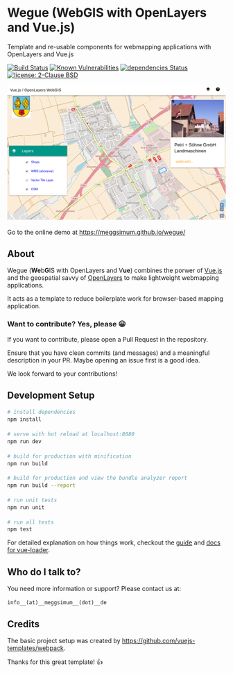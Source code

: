 # Wegue (WebGIS with OpenLayers and Vue.js)
Template and re-usable components for webmapping applications with OpenLayers and Vue.js

[![Build Status](https://travis-ci.org/meggsimum/wegue.svg?branch=master)](https://travis-ci.org/meggsimum/wegue)
[![Known Vulnerabilities](https://snyk.io/test/github/meggsimum/wegue/badge.svg)](https://snyk.io/test/github/meggsimum/wegue)
[![dependencies Status](https://david-dm.org/meggsimum/wegue/status.svg)](https://david-dm.org/meggsimum/wegue)
[![license: 2-Clause BSD](https://img.shields.io/badge/license-2--Clause%20BSD-brightgreen.svg)](https://opensource.org/licenses/BSD-2-Clause)

<img align="left" style="padding-bottom: 20px;" src="screenshots/wegue-app-1.png" />

Go to the online demo at https://meggsimum.github.io/wegue/

## About
Wegue (**We**b**G**IS with OpenLayers and V**ue**) combines the porwer of [Vue.js](https://vuejs.org/) and the geospatial savvy of [OpenLayers](https://openlayers.org) to make lightweight webmapping applications.

It acts as a template to reduce boilerplate work for browser-based mapping application.

### Want to contribute? Yes, please :grinning:
If you want to contribute, please open a Pull Request in the repository.

Ensure that you have clean commits (and messages) and a meaningful description in your PR. Maybe opening an issue first is a good idea.

We look forward to your contributions!

## Development Setup

``` bash
# install dependencies
npm install

# serve with hot reload at localhost:8080
npm run dev

# build for production with minification
npm run build

# build for production and view the bundle analyzer report
npm run build --report

# run unit tests
npm run unit

# run all tests
npm test
```

For detailed explanation on how things work, checkout the [guide](http://vuejs-templates.github.io/webpack/) and [docs for vue-loader](http://vuejs.github.io/vue-loader).

## Who do I talk to? ###
You need more information or support? Please contact us at:

`info__(at)__meggsimum__(dot)__de`

## Credits

The basic project setup was created by https://github.com/vuejs-templates/webpack.

Thanks for this great template! :+1:
